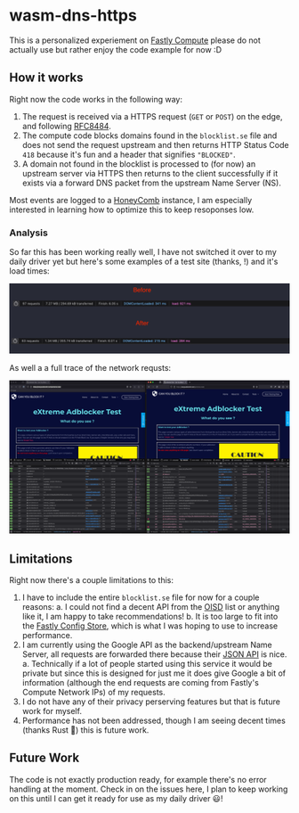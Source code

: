 # wasm-dns-https

This is a personalized experiement on [Fastly Compute](https://www.fastly.com/products/compute) please do not actually use but rather enjoy the code example for now :D 

## How it works 

Right now the code works in the following way:

1. The request is received via a HTTPS request (`GET` or `POST`) on the edge, and following [RFC8484](https://datatracker.ietf.org/doc/html/rfc8484).
2. The compute code blocks domains found in the `blocklist.se` file and does not send the request upstream and then returns HTTP Status Code `418` because it's fun and a header that signifies `"BLOCKED"`. 
3. A domain not found in the blocklist is processed to (for now) an upstream server via HTTPS then returns to the client successfully if it exists via a forward DNS packet from the upstream Name Server (NS).

Most events are logged to a [HoneyComb](https://honeycomb.io) instance, I am especially interested in learning how to optimize this to keep resoponses low. 

### Analysis 

So far this has been working really well, I have not switched it over to my daily driver yet but here's some examples of a test site (thanks, []()!) and it's load times: 

![](./docs/load_analysis.png)

As well a a full trace of the network requsts: 

![](./docs/example_trace.png)

## Limitations

Right now there's a couple limitations to this: 

1. I have to include the entire `blocklist.se` file for now for a couple reasons:
    a. I could not find a decent API from the [OISD](https://oisd.nl) list or anything like it, I am happy to take recommendations!
    b. It is too large to fit into the [Fastly Config Store](https://www.fastly.com/blog/introducing-config-store-storing-and-updating-configuration-data-at-the-edge), which is what I was hoping to use to increase performance.
2. I am currently using the Google API as the backend/upstream Name Server, all requests are forwarded there because their [JSON API](https://developers.google.com/speed/public-dns/docs/doh/json) is nice. 
    a. Technically if a lot of people started using this service it would be private but since this is designed for just me it does give Google a bit of information (although the end requests are coming from Fastly's Compute Network IPs) of my requests. 
3. I do not have any of their privacy perserving features but that is future work for myself. 
4. Performance has not been addressed, though I am seeing decent times (thanks Rust 🦀) this is future work. 

## Future Work 

The code is not exactly production ready, for example there's no error handling at the moment. Check in on the issues here, I plan to keep working on this until I can get it ready for use as my daily driver 😃!